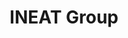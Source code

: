 ---
blog: https://blog.ineat-conseil.fr/
codehost: https://github.com/twogrey
facebook: https://facebook.com/IneatGroup
linkedin: https://linkedin.com/company/ineat-conseil
logohandle: ineat-group
sort: ineat-group
title: INEAT Group
twitter: https://x.com/ineatgroup
website: https://ineat-group.com/
---